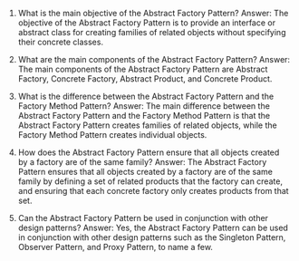1. What is the main objective of the Abstract Factory Pattern?
Answer: The objective of the Abstract Factory Pattern is to provide an interface or abstract class for creating families of related objects without specifying their concrete classes.

2. What are the main components of the Abstract Factory Pattern?
Answer: The main components of the Abstract Factory Pattern are Abstract Factory, Concrete Factory, Abstract Product, and Concrete Product.

3. What is the difference between the Abstract Factory Pattern and the Factory Method Pattern?
Answer: The main difference between the Abstract Factory Pattern and the Factory Method Pattern is that the Abstract Factory Pattern creates families of related objects, while the Factory Method Pattern creates individual objects.

4. How does the Abstract Factory Pattern ensure that all objects created by a factory are of the same family?
Answer: The Abstract Factory Pattern ensures that all objects created by a factory are of the same family by defining a set of related products that the factory can create, and ensuring that each concrete factory only creates products from that set.

5. Can the Abstract Factory Pattern be used in conjunction with other design patterns?
Answer: Yes, the Abstract Factory Pattern can be used in conjunction with other design patterns such as the Singleton Pattern, Observer Pattern, and Proxy Pattern, to name a few.
